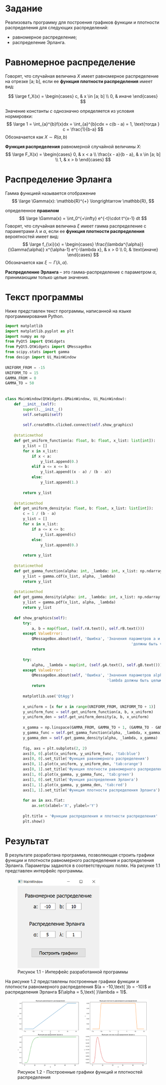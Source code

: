 # Задание


Реализовать программу для построения графиков функции и плотности распределения для следующих распределений:

* равномерное распределение;
* распределение Эрланга.

# Равномерное распределение

Говорят, что случайная величина $X$ имеет равномерное распределение на отрезке [a; b], если ее **функция плотности распределения** имеет вид:

$$
\large
f_X(x) =
\begin{cases}
c, & x \in [a; b] \\
0, & иначе
\end{cases}
$$

Значение константы $c$ однозначно определяется из условия нормировки: 
$$
\large
1 = \int_{a}^{b}f(x)dx = \int_{a}^{b}cdx = c(b - a) = 1, \text{тогда } c = \frac{1}{b-a}
$$
 Обозначается как $X \sim R(a, b)$

**Функция распределения** равномерной случайной величины $X$:
$$
\large
F_X(x) =
\begin{cases}
0, & x < a \\
\frac{x - a}{b - a}, & x \in [a; b] \\
1, & x > b
\end{cases}
$$

# Распределение Эрланга

Гамма функцией называется отображение
$$
\large
\Gamma(x): \mathbb{R}^{+} \longrightarrow \mathbb{R},
$$

определенное **правилом**
$$
\large
\Gamma(x) =	\int_0^{+\infty} e^{-t}\cdot t^{x-1} dt
$$
Говорят, что случайная величина $\xi$ имеет гамма распределение с параметрами $\lambda$ и $\alpha$, если ее **функция плотности распределения** вероятностей имеет вид:
$$
\large
f_{\xi}(x) =
\begin{cases}
\frac{\lambda^{\alpha}}{\Gamma(\alpha)} x^{\alpha-1} e^{-\lambda x}, & x > 0 \\
		0, & \text{иначе}
\end{cases}
$$
Обозначается как $\xi \sim \Gamma(\lambda, \alpha)$.

**Распределение Эрланга** – это гамма-распределение с параметром $\alpha$, принимающим только целые значения. 



# Текст программы

Ниже представлен текст программы, написанной на языке программирования Python.

```python
import matplotlib
import matplotlib.pyplot as plt
import numpy as np
from PyQt5 import QtWidgets
from PyQt5.QtWidgets import QMessageBox
from scipy.stats import gamma
from design import Ui_MainWindow

UNIFORM_FROM = -15
UNIFORM_TO = 15
GAMMA_FROM = 0
GAMMA_TO = 50


class MainWindow(QtWidgets.QMainWindow, Ui_MainWindow):
    def __init__(self):
        super().__init__()
        self.setupUi(self)

        self.createBtn.clicked.connect(self.show_graphics)

    @staticmethod
    def get_uniform_function(a: float, b: float, x_list: list[int]):
        y_list = []
        for x in x_list:
            if x < a:
                y_list.append(0.)
            elif a <= x <= b:
                y_list.append((x - a) / (b - a))
            else:
                y_list.append(1.)

        return y_list

    @staticmethod
    def get_uniform_density(a: float, b: float, x_list: list[int]):
        c = 1 / (b - a)
        y_list = []
        for x in x_list:
            if a <= x <= b:
                y_list.append(c)
            else:
                y_list.append(0.)

        return y_list

    @staticmethod
    def get_gamma_function(alpha: int, _lambda: int, x_list: np.ndarray[float]):
        y_list = gamma.cdf(x_list, alpha, _lambda)
        return y_list

    @staticmethod
    def get_gamma_density(alpha: int, _lambda: int, x_list: np.ndarray[float]):
        y_list = gamma.pdf(x_list, alpha, _lambda)
        return y_list

    def show_graphics(self):
        try:
            a, b = map(float, (self.rA.text(), self.rB.text()))
        except ValueError:
            QMessageBox.about(self, 'Ошибка', 'Значения параметров a и b '
                              							 'должны быть числами')
            return

        try:
            alpha, _lambda = map(int, (self.gA.text(), self.gB.text()))
        except ValueError:
            QMessageBox.about(self, 'Ошибка', 'Значения параметров alpha и '
                                              'lambda должны быть целыми числами')
            return

        matplotlib.use('QtAgg')

        x_uniform = [x for x in range(UNIFORM_FROM, UNIFORM_TO + 1)]
        y_uniform_func = self.get_uniform_function(a, b, x_uniform)
        y_uniform_den = self.get_uniform_density(a, b, x_uniform)

        x_gamma = np.linspace(GAMMA_FROM, GAMMA_TO + 1, (GAMMA_TO - GAMMA_FROM) * 50)
        y_gamma_func = self.get_gamma_function(alpha, _lambda, x_gamma)
        y_gamma_den = self.get_gamma_density(alpha, _lambda, x_gamma)

        fig, axs = plt.subplots(2, 2)
        axs[0, 0].plot(x_uniform, y_uniform_func, 'tab:blue')
        axs[0, 0].set_title('Функция равномерного распределения')
        axs[0, 1].plot(x_uniform, y_uniform_den, 'tab:orange')
        axs[0, 1].set_title('Функция плотности равномерного распределения')
        axs[1, 0].plot(x_gamma, y_gamma_func, 'tab:green')
        axs[1, 0].set_title('Функция распределения Эрланга')
        axs[1, 1].plot(x_gamma, y_gamma_den, 'tab:red')
        axs[1, 1].set_title('Функция плотности распределения Эрланга')
        
        for ax in axs.flat:
            ax.set(xlabel='X', ylabel='Y')

        plt.title = 'Функции распределения и плотности распределения'
        plt.show()
```



# Результат

В результате разработана программа, позволяющая строить графики функции и плотности равномерного распределения и распределения Эрланга. Параметры задаются в соответствующих полях. На рисунке 1.1 представлен интерфейс программы.

<figure>
    <img src="./inc/interface.png" alt="Интерфейс" style="zoom: 70%;"/>
    <figcaption>Рисунок 1.1 - Интерфейс разработанной программы</figcaption>
</figure>
На рисунке 1.2 представлены построенные графики функции и плотности равномерного распределения $(a = -10,\text{ }b = -10)$ и распределения Эрланга $(\alpha = 5,\text{ }\lambda = 1)$.

<br>

<figure>
    <img src="./inc/graphics.png" alt="Интерфейс" style="zoom: 100%;"/>
    <figcaption>Рисунок 1.2 - Построенные графики функций и плотностей распределения
</figure>
